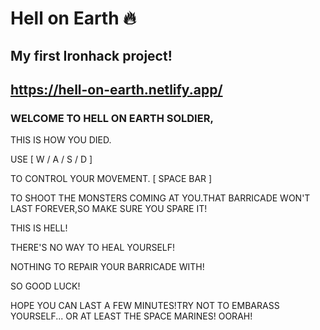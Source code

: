 
# Hell on Earth :fire:

## My first Ironhack project!
## https://hell-on-earth.netlify.app/


### WELCOME TO HELL ON EARTH SOLDIER,

THIS IS HOW YOU DIED.

USE
[ W / A / S / D ]

TO CONTROL YOUR MOVEMENT.
[ SPACE BAR ]

TO SHOOT THE MONSTERS COMING AT YOU.THAT BARRICADE WON'T LAST FOREVER,SO MAKE SURE YOU SPARE IT!

THIS IS HELL!

THERE'S NO WAY TO HEAL YOURSELF!

NOTHING TO REPAIR YOUR BARRICADE WITH!

SO GOOD LUCK!

HOPE YOU CAN LAST A FEW MINUTES!TRY NOT TO EMBARASS YOURSELF... OR AT LEAST THE SPACE MARINES!
OORAH!
